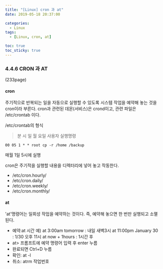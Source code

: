 ```yaml
---
title: "[Linux] cron 과 at"
date: 2019-05-18 20:37:00

categories:
  - Linux
tags:
  - [Linux, cron, at]

toc: true
toc_sticky: true
---
```


### 4.4.6 CRON 과 AT

(233page)

#### cron

주기적으로 반복되는 일을 자동으로 실행할 수 있도록 시스템 작업을 예약해 놓는 것을 cron이라 부른다.
cron과 관련된 데몬(서비스)은 crond이고, 관련 파일은 /etc/crontab 이다.

/etc/crontab의 형식

> 분 시 일 월 요일 사용자 실행명령

```
00 05 1 * * root cp -r /home /backup
```

매월 1일 5시에 실행

cron은 주기적을 실행할 내용을 디렉터리에 넣어 놓고 작동한다.

- /etc/cron.hourly/
- /etc/cron.daily/
- /etc/cron.weekly/
- /etc/cron.monthly/

#### at

'at'명령어는 일회성 작업을 예약하는 것이다. 즉, 예약해 놓으면 한 번만 실행되고 소멸된다.

- 예약:at 시간
  예)
  at 3:00am tomorrow : 내일 새벽3시
  at 11:00pm January 30 : 1/30 오후 11시
  at now + 1hours : 1시간 후
- at> 프롬프트에 예약 명령어 입력 후 enter 누름
- 완료되면 Ctrl+D 누름
- 확인: at -l
- 취소: atrm 작업번호
